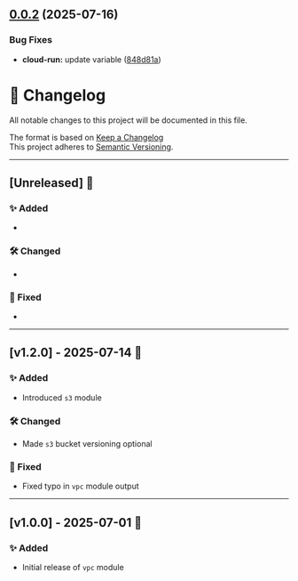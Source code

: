 ## [0.0.2](https://github.com/meivinc/tf_common_modules/compare/v0.0.1...v0.0.2) (2025-07-16)


### Bug Fixes

* **cloud-run:** update variable ([848d81a](https://github.com/meivinc/tf_common_modules/commit/848d81a0d1c7ccedcd6f905e018476bc25271c11))

# 📝 Changelog

All notable changes to this project will be documented in this file.

The format is based on [Keep a Changelog](https://keepachangelog.com/)  
This project adheres to [Semantic Versioning](https://semver.org/).

---

## [Unreleased] 🚧

### ✨ Added
- 

### 🛠️ Changed
- 

### 🐛 Fixed
- 

---

## [v1.2.0] - 2025-07-14 🚀

### ✨ Added
- Introduced `s3` module

### 🛠️ Changed
- Made `s3` bucket versioning optional

### 🐛 Fixed
- Fixed typo in `vpc` module output

---

## [v1.0.0] - 2025-07-01 🎉

### ✨ Added
- Initial release of `vpc` module
